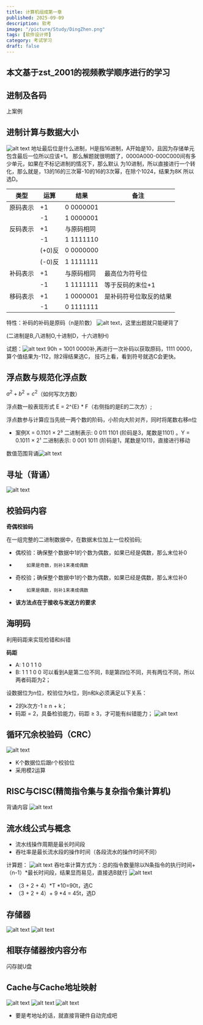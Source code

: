 ```yaml
---
title: 计算机组成第一章
published: 2025-09-09
description: 软考
image: "/picture/Study/DingZhen.png"
tags: [软件设计师]
category: 考试学习
draft: false
---
```

## 本文基于zst_2001的视频教学顺序进行的学习

## 进制及各码
上案例

## 进制计算与数据大小
![alt text](image.png)
地址最后位是什么进制，H是指16进制，A开始是10，且因为存储单元包含最后一位所以应该+1。
那么解题就很明朗了，0000A000-000C000间有多少单元，如果在不标记进制的情况下，那么默认
为10进制，所以直接进行一个转化，那么就是，13的16的三次幂-10的16的3次幂，在除个1024，结果为8K
所以选D。

| 类型 | 运算 | 结果 | 备注 |
|---|---|---|---|
| 原码表示 | +1 | 0 0000001 | |
| | -1 | 1 0000001 | |
| 反码表示 | +1 | 与原码相同 | |
| | -1 | 1 1111110 | |
| | (+0)反| 0 0000000 | |
| | (-0)反| 1 1111111 | |
| 补码表示 |+1 |与原码相同|最高位为符号位|
| | -1 | 1 1111111 |等于反码的末位+1|
| 移码表示 |+1 |1 0000001  | 是补码符号位取反的结果|
| | -1 | 0 1111111 | |

特性：补码的补码是原码（n是阶数）
![alt text](image-5.png)，这里出题就只能硬背了

(二进制是B,八进制O,十进制D，十六进制H)

试题：![alt text](image-6.png)
90h = 1001 0000补,再进行一次补码以获取原码，1111 0000，算个值结果为-112，除2得结果选C，
技巧上看，看到符号就选C会更快。

## 浮点数与规范化浮点数

$a^{2} + b^{2} = c^{2}$（如何写次方数）

浮点数一般表现形式 E = 2^{E} * F（右侧指的是E的二次方）;

浮点数参与计算应当先统一两个数的阶码，小阶向大阶对齐，同时将尾数右移n位
- 案例X = 0.1101 × 2³
二进制表示: 0 011 1101
(阶码是3，尾数是1101)
。Y = 0.1011 × 2¹
二进制表示: 0 001 1011
(阶码是1，尾数是1011)，直接进行移动

数值范围背诵![alt text](image-8.png)
## 寻址（背诵）
![alt text](image-7.png)

## 校验码内容

**奇偶校验码**

在一组完整的二进制数据中，在数据末位加上一位校验码;
- 偶校验：确保整个数据中1的个数为偶数，如果已经是偶数，那么末位补0
-         如果是奇数，则补1来凑成偶数
- 奇校验；确保整个数据中1的个数为偶数，如果已经是偶数，那么末位补0
-         如果是偶数，则补1来凑成偶数
- **该方法点在于接收与发送方的要求**

## 海明码
利用码距来实现检错和纠错

**码距**
- A: 1 0 1 1 0
- B: 1 1 1 0 0
可以看到A是第二位不同，B是第四位不同，共有两位不同，所以两者码距为2；

设数据位为n位，校验位为k位，则n和k必须满足以下关系：
- 2的k次方-1 ≥ n + k；
- 码距 = 2，具备检验能力，码距 ≥ 3，才可能有纠错能力；
![alt text](image-9.png)

## 循环冗余校验码（CRC）

![alt text](image-10.png)
- K个数据位后跟r个校验位
- 采用模2运算

## RISC与CISC(精简指令集与复杂指令集计算机)
背诵内容
![alt text](image-11.png)

## 流水线公式与概念
- 流水线操作周期是最长时间段
- 吞吐率是最长流水段的操作时间（各段流水的操作时间不同）
 
计算题：
![alt text](image-13.png)
吞吐率计算方式为：总的指令数量除以N条指令的执行时间+（n-1）*最长时间段，结果显而易见，直接选B就行
![alt text](image-14.png)
- （3 + 2 + 4）*T *10=90t，选C
- （3 + 2 + 4）+ 9 *4 = 45t，选D

## 存储器
![alt text](image-15.png)
![alt text](image-16.png)
## 相联存储器按内容分布
闪存就U盘

## Cache与Cache地址映射
![alt text](image-17.png)
![alt text](image-18.png)
![alt text](image-20.png)
- 要是考地址的话，就直接背硬件自动完成吧